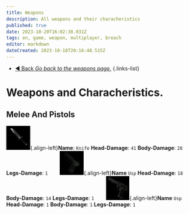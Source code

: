 ```yaml
---
title: Weapons
description: All weapons and their characheristics
published: true
date: 2023-10-20T16:02:38.031Z
tags: en, game, weapon, multiplayer, breach
editor: markdown
dateCreated: 2023-10-18T20:16:48.515Z
---
```


- [:arrow_backward: Back *Go back to the weapons page.*](/en/game/weapons#weapons)
{.links-list}
# Weapons and Characheristics.
## Melee And Pistols
![knife.png](/images/items/inventoryicons/knife.png){.align-left}**Name**: `Knife`
**Head-Damage**: `41`
**Body-Damage**: `28`
**Legs-Damage**: `1`
⠀
⠀
![usp.png](/images/items/inventoryicons/usp.png){.align-left}**Name** `Usp`
**Head-Damage**: `18`
**Body-Damage**: `14`
**Legs-Damage**: `1`
⠀
⠀
![deagle.png](/images/items/inventoryicons/deagle.png){.align-left}**Name** `Usp`
**Head-Damage**: `1`
**Body-Damage**: `1`
**Legs-Damage**: `1`